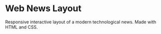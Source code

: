 # Web News Layout

Responsive interactive layout of a modern technological news. 
Made with HTML and CSS.
